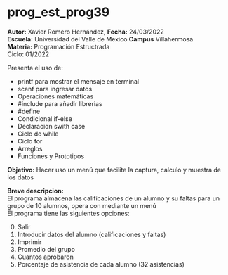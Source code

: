 # prog_est_prog39
<p><b>Autor:</b> Xavier Romero Hernández, <b>Fecha:</b> 24/03/2022 <br>
  <b>Escuela:</b> Universidad del Valle de Mexico <b>Campus</b> Villahermosa<br>
  <b>Materia:</b> Programación Estructrada<br>
Ciclo: 01/2022</p>

<p>
Presenta el uso de:
  <ul>
    <li>printf para mostrar el mensaje en terminal</li>
    <li>scanf para ingresar datos</li>
    <li>Operaciones matemáticas</li>
    <li>#include para añadir librerias</li>
    <li>#define</li>
    <li>Condicional if-else</li>
    <li>Declaracion swith case</li>
    <li>Ciclo do while</li>
    <li>Ciclo for</li>
    <li>Arreglos</li>
    <li>Funciones y Prototipos</li>
  </ul>
</p>

<b>Objetivo:</b> Hacer uso un menú que facilite la captura, calculo y muestra de los datos

<p><b>Breve descripcion:</b><br>
El programa almacena las calificaciones de un alumno y su faltas para un grupo de 10 alumnos, opera con mediante un menú<br>
El programa tiene las siguientes opciones:
  <ol start="0">
    <li>Salir</li>
    <li>Introducir datos del alumno (calificaciones y faltas)</li>
    <li>Imprimir</li>
    <li>Promedio del grupo</li>
    <li>Cuantos aprobaron</li>
    <li>Porcentaje de asistencia de cada alumno (32 asistencias)</li>
  </ol>
</p>
